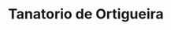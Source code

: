 ---
title: "Tanatorio de Ortigueira"
url: /ortigueira/tanatorio-de-ortigueira/
shop: Bestattungen
---